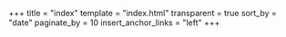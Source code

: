 +++
title = "index"
template = "index.html"
transparent = true
sort_by = "date"
paginate_by = 10
insert_anchor_links = "left"
+++

